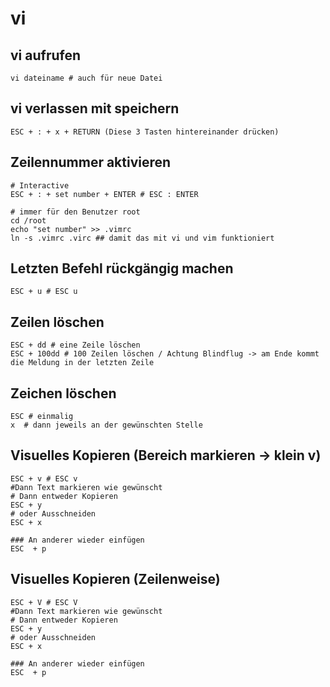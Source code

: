 # vi

## vi aufrufen 

```
vi dateiname # auch für neue Datei  
```

## vi verlassen mit speichern 
```
ESC + : + x + RETURN (Diese 3 Tasten hintereinander drücken) 
```

## Zeilennummer aktivieren 

```
# Interactive 
ESC + : + set number + ENTER # ESC : ENTER 

# immer für den Benutzer root 
cd /root 
echo "set number" >> .vimrc 
ln -s .vimrc .virc ## damit das mit vi und vim funktioniert 
```

## Letzten Befehl rückgängig machen 

```
ESC + u # ESC u 
```

## Zeilen löschen 
```
ESC + dd # eine Zeile löschen 
ESC + 100dd # 100 Zeilen löschen / Achtung Blindflug -> am Ende kommt die Meldung in der letzten Zeile 
```

## Zeichen löschen 
```
ESC # einmalig  
x  # dann jeweils an der gewünschten Stelle 
```

## Visuelles Kopieren (Bereich markieren -> klein v) 
```
ESC + v # ESC v
#Dann Text markieren wie gewünscht
# Dann entweder Kopieren
ESC + y 
# oder Ausschneiden 
ESC + x 

### An anderer wieder einfügen 
ESC  + p 
```

## Visuelles Kopieren (Zeilenweise) 

```
ESC + V # ESC V
#Dann Text markieren wie gewünscht
# Dann entweder Kopieren
ESC + y 
# oder Ausschneiden 
ESC + x 

### An anderer wieder einfügen 
ESC  + p 
```
